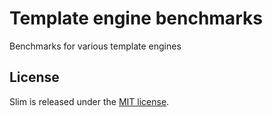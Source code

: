 # Template engine benchmarks

Benchmarks for various template engines

## License

Slim is released under the [MIT license](http://www.opensource.org/licenses/MIT).
